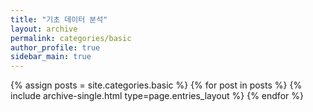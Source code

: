 ```yaml
---
title: "기초 데이터 분석"
layout: archive
permalink: categories/basic
author_profile: true
sidebar_main: true
---
```



{% assign posts = site.categories.basic %}
{% for post in posts %} {% include archive-single.html type=page.entries_layout %} {% endfor %}
